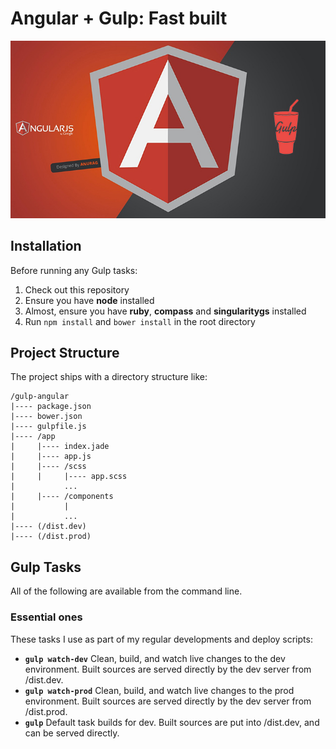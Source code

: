 # Angular + Gulp: Fast built
![AngularJS plus Gulp](cover.jpg)
## Installation

Before running any Gulp tasks:

1. Check out this repository
2. Ensure you have **node** installed
4. Almost, ensure you have **ruby**, **compass** and **singularitygs** installed
3. Run `npm install` and `bower install` in the root directory

## Project Structure

The project ships with a directory structure like:

    /gulp-angular
    |---- package.json
    |---- bower.json
    |---- gulpfile.js
    |---- /app
    |     |---- index.jade
    |     |---- app.js
    |     |---- /scss
    |     |     |---- app.scss
    |           ...
    |     |---- /components
    |           |
    |           ...
    |---- (/dist.dev)
    |---- (/dist.prod)
    
## Gulp Tasks

All of the following are available from the command line.

### Essential ones

These tasks I use as part of my regular developments and deploy scripts:

- __`gulp watch-dev`__ Clean, build, and watch live changes to the dev environment. Built sources are served directly by the dev server from /dist.dev.
- __`gulp watch-prod`__ Clean, build, and watch live changes to the prod environment. Built sources are served directly by the dev server from /dist.prod.
- __`gulp`__ Default task builds for dev. Built sources are put into /dist.dev, and can be served directly.
